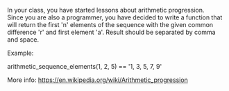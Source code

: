 In your class, you have started lessons about arithmetic progression.  
Since you are also a programmer, you have decided to write a function that will return the first 'n' elements of the sequence with the given common difference 'r' and first element 'a'.
Result should be separated by comma and space.

Example:

arithmetic_sequence_elements(1, 2, 5) == '1, 3, 5, 7, 9'

More info: https://en.wikipedia.org/wiki/Arithmetic_progression